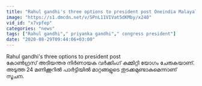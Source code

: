 ```yaml
---
title: "Rahul gandhi's three options to president post Oneindia Malayalam"
image: "https://s1.dmcdn.net/v/SPnL11VIVat5dKMby/x240"
vid_id: "x7vpfep"
categories: "news"
tags: ["Rahul gandhi"," priyanka gandhi"," congress president"]
date: "2020-08-29T09:44:06+03:00"
---
```

Rahul gandhi's three options to president post  <br>കോണ്‍ഗ്രസ് അടിയന്തര നിര്‍ണായക വര്‍ക്കിംഗ് കമ്മിറ്റി യോഗം ചേരുകയാണ്. അടുത്ത 24 മണിക്കൂറില്‍ പാര്‍ട്ടിയില്‍ മാറ്റങ്ങളുടെ തുടക്കമുണ്ടാകുമെന്നാണ് സൂചന.
